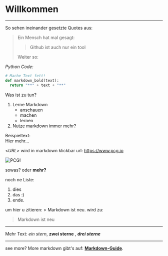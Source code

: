 # Willkommen

***

So sehen ineinander gesetzte Quotes aus:
>Ein Mensch hat mal gesagt:
>> Github ist auch nur ein tool                  
>                             
> Weiter so:

*Python Code:*
```python
# Mache Text fett!
def markdown_bold(text):
  return "**" + text + "**"
```
Was ist zu tun?
1. Lerne Markdown
   + anschauen
   + machen
   + lernen
2. Nutze markdown immer mehr?
  
Beispieltext:                                        
Hier mehr...



\<*URL*\> wird in markdown klickbar url:
<https://www.pcg.io>

![PCG!](https://cdn.theorg.com/d809baaf-de18-4f46-84e7-d22a2b9e1c98_thumb.jpg "PCG LOGO")

sowas? oder **mehr?**

noch ne Liste:
1. dies
2. das :)
3. ende.

um hier u zitieren:
\> Markdown ist neu. wird zu:
>Markdown ist neu

___

Mehr Text:
*ein stern*, **zwei sterne** , ***drei sterne***


***

see more?
More markdown gibt's auf: **[Markdown-Guide](https://www.markdownguide.org/basic-syntax/ "Richtung markdown Guide;)")**.
